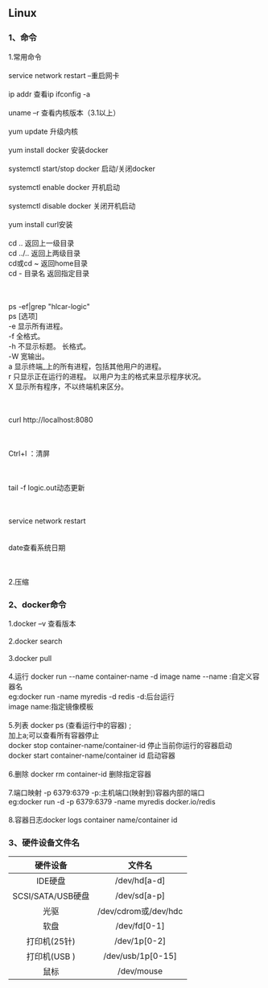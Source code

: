 ## Linux
### 1、命令
1.常用命令
<br><br>service network restart –重启网卡
<br><br>ip addr 查看ip ifconfig -a 
<br><br>uname –r 查看内核版本（3.1以上）
<br><br>yum update 升级内核
<br><br>yum install docker 安装docker
<br><br>systemctl start/stop docker 启动/关闭docker
<br><br>systemctl enable docker 开机启动
<br><br>systemctl disable docker 关闭开机启动
<br><br>yum install curl安装
<br><br>cd ..   返回上一级目录
<br>cd ../..   返回上两级目录
<br>cd或cd ~    返回home目录
<br>cd - 目录名  返回指定目录

<br><br> ps -ef|grep "hlcar-logic"
<br>ps [选项]
<br>-e
显示所有进程。
<br>-f
全格式。
<br>-h
不显示标题。
长格式。
<br>-W
宽输出。
<br>a
显示终端_上的所有进程，包括其他用户的进程。
<br>r
只显示正在运行的进程。
以用户为主的格式来显示程序状况。
<br>X
显示所有程序，不以终端机来区分。

<br><br>curl  http://localhost:8080

<br><br>Ctrl+l ：清屏

<br><br>tail -f logic.out动态更新

<br><br>service network restart  
<br><br>date查看系统日期

<br><br>2.压缩


### 2、docker命令
1.docker –v 查看版本
<br><br>2.docker search 
<br><br>3.docker pull
<br><br>4.运行  docker run --name container-name -d image name  --name :自定义容器名
  <br>eg:docker run -name myredis -d redis  -d:后台运行
  <br>image name:指定镜像模板
<br><br>5.列表  docker ps (查看运行中的容器) ; <br> 加上a;可以查看所有容器停止 <br> docker stop container-name/container-id  停止当前你运行的容器启动  <br>docker 
start container-name/container id  启动容器
<br><br>6.删除  docker rm container-id  删除指定容器
<br><br>7.端口映射  -p 6379:6379  -p:主机端口(映射到)容器内部的端口
  <br>eg:docker run -d -p 6379:6379 -name myredis docker.io/redis
<br><br>8.容器日志docker logs container name/container id

### 3、硬件设备文件名
|硬件设备|文件名|
|:--:|:--:|
|IDE硬盘|/dev/hd[a-d]|
|SCSI/SATA/USB硬盘|/dev/sd[a-p]|
|光驱|/dev/cdrom或/dev/hdc|
|软盘|/dev/fd[0-1]|
|打印机(25针)|/dev/1p[0-2]|
|打印机(USB )|/dev/usb/1p[0-15]|
|鼠标|/dev/mouse|






